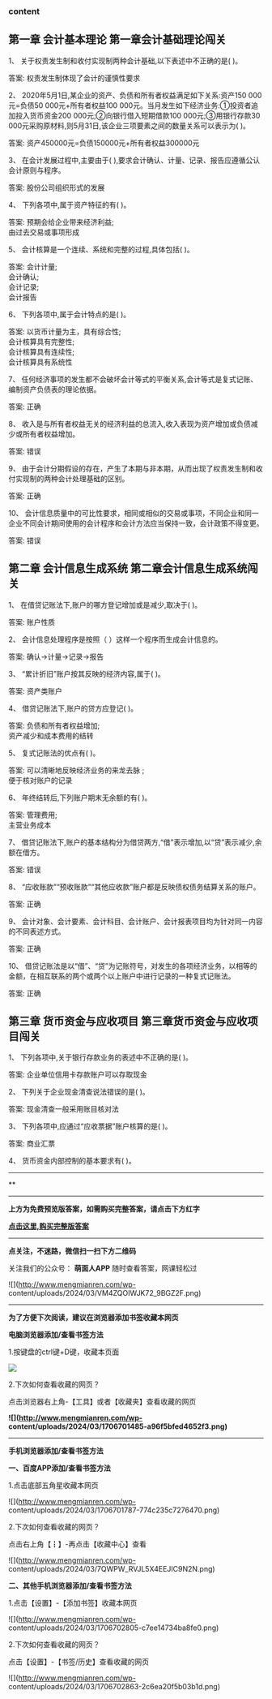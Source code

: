 ### content

## 第一章 会计基本理论 第一章会计基础理论闯关

1、 关于权责发生制和收付实现制两种会计基础,以下表述中不正确的是( )。

答案: 权责发生制体现了会计的谨慎性要求  

2、 2020年5月1日,某企业的资产、负债和所有者权益满足如下关系:资产150 000元=负债50 000元+所有者权益100
000元。当月发生如下经济业务:①投资者追加投入货币资金200 000元;②向银行借入短期借款100 000元;③用银行存款30
000元采购原材料,则5月31日,该企业三项要素之间的数量关系可以表示为(  )。

答案: 资产450000元=负债150000元+所有者权益300000元

3、 在会计发展过程中,主要由于( ),要求会计确认、计量、记录、报告应遵循公认会计原则与程序。

答案: 股份公司组织形式的发展

4、 下列各项中,属于资产特征的有( )。

答案: 预期会给企业带来经济利益;  
由过去交易或事项形成

5、 会计核算是一个连续、系统和完整的过程,具体包括( )。

答案: 会计计量;  
会计确认;  
会计记录;  
会计报告

6、 下列各项中,属于会计特点的是(  )。

答案: 以货币计量为主，具有综合性;  
会计核算具有完整性;  
会计核算具有连续性;  
会计核算具有系统性

7、 任何经济事项的发生都不会破坏会计等式的平衡关系,会计等式是复式记账、编制资产负债表的理论依据。

答案: 正确

8、 收入是与所有者权益无关的经济利益的总流入,收入表现为资产增加或负债减少或所有者权益增加。

答案: 错误

9、 由于会计分期假设的存在，产生了本期与非本期，从而出现了权责发生制和收付实现制的两种会计处理基础的区别。

答案: 正确

10、 会计信息质量中的可比性要求，相同或相似的交易或事项，不同企业和同一企业不同会计期间使用的会计程序和会计方法应当保持一致，会计政策不得变更。

答案: 错误

## 第二章 会计信息生成系统 第二章会计信息生成系统闯关

1、 在借贷记账法下,账户的哪方登记增加或是减少,取决于( )。

答案: 账户性质

2、 会计信息处理程序是按照（ ）这样一个程序而生成会计信息的。

答案: 确认→计量→记录→报告

3、 “累计折旧”账户按其反映的经济内容,属于( )。

答案: 资产类账户

4、 借贷记账法下,账户的贷方应登记( )。

答案: 负债和所有者权益增加;  
资产减少和成本费用的结转

5、 复式记账法的优点有( )。

答案: 可以清晰地反映经济业务的来龙去脉 ;  
便于核对账户的记录

6、 年终结转后,下列账户期末无余额的有( )。

答案: 管理费用;  
主营业务成本

7、 借贷记账法下,账户的基本结构分为借贷两方,“借”表示增加,以“贷”表示减少,余额在借方。

答案: 错误

8、 “应收账款”“预收账款”“其他应收款”账户都是反映债权债务结算关系的账户。

答案: 正确

9、 会计对象、会计要素、会计科目、会计账户、会计报表项目均为针对同一内容的不同表述方式。

答案: 正确

10、 借贷记账法是以“借”、“贷”为记账符号，对发生的各项经济业务，以相等的金额，在相互联系的两个或两个以上账户中进行记录的一种复式记账法。

答案: 正确

## 第三章 货币资金与应收项目 第三章货币资金与应收项目闯关

1、 下列各项中,关于银行存款业务的表述中不正确的是( )。

答案: 企业单位信用卡存款账户可以存取现金

2、 下列关于企业现金清查说法错误的是( )。

答案: 现金清查一般采用账目核对法

3、 下列各项中,应通过“应收票据”账户核算的是(  )。

答案: 商业汇票

4、 货币资金内部控制的基本要求有(  )。

* * *

**

* * *

**上方为免费预览版答案，如需购买完整答案，请点击下方红字**

[**点击这里,购买完整版答案**](http://mooc.mengmianren.com/mooc/46469.html)

* * *

**点关注，不迷路，微信扫一扫下方二维码**

关注我们的公众号： **萌面人APP** 随时查看答案，网课轻松过

![](http://www.mengmianren.com/wp-
content/uploads/2024/03/VM4ZQOIWJK72_9BGZ2F.png)

* * *

**为了方便下次阅读，建议在浏览器添加书签收藏本网页**

**电脑浏览器添加/查看书签方法**

1.按键盘的ctrl键+D键，收藏本页面

![](http://www.mengmianren.com/wp-content/uploads/2024/03/AF9T_JKKHAJN.png)

2.下次如何查看收藏的网页？

点击浏览器右上角-【工具】或者【收藏夹】查看收藏的网页

**![](http://www.mengmianren.com/wp-
content/uploads/2024/03/1706701485-a96f5bfed4652f3.png)**

* * *

**手机浏览器添加/查看书签方法**

**一、百度APP添加/查看书签方法**

1.点击底部五角星收藏本网页

![](http://www.mengmianren.com/wp-
content/uploads/2024/03/1706701787-774c235c7276470.png)

2.下次如何查看收藏的网页？

点击右上角【┇】-再点击【收藏中心】查看

![](http://www.mengmianren.com/wp-
content/uploads/2024/03/7QWPW_RVJL5X4EEJIC9N2N.png)

**二、其他手机浏览器添加/查看书签方法**

1.点击【设置】-【添加书签】收藏本网页

![](http://www.mengmianren.com/wp-
content/uploads/2024/03/1706702805-c7ee14734ba8fe0.png)

2.下次如何查看收藏的网页？

点击【设置】-【书签/历史】查看收藏的网页

![](http://www.mengmianren.com/wp-
content/uploads/2024/03/1706702863-2c6ea20f5b03b1d.png)

